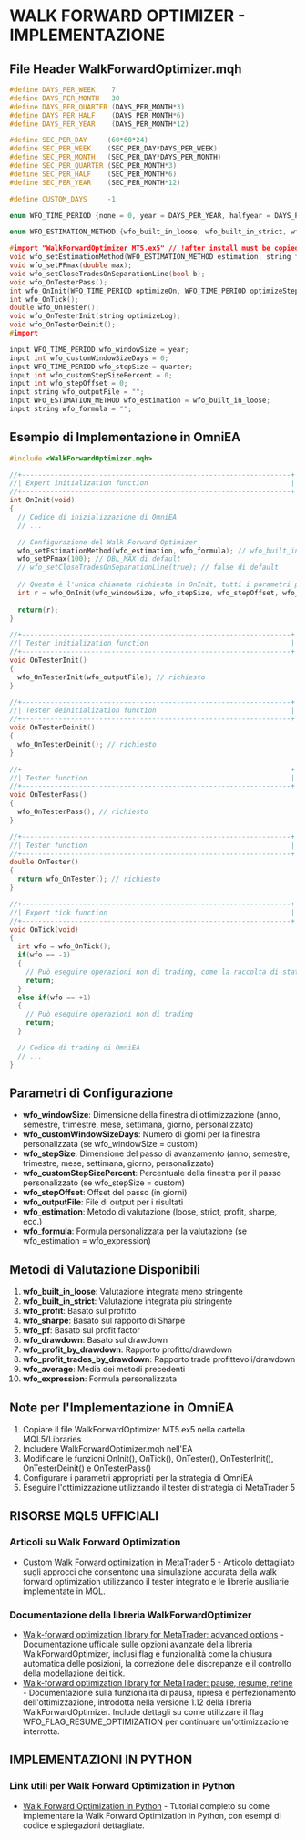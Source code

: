 # WALK FORWARD OPTIMIZER - IMPLEMENTAZIONE

## File Header WalkForwardOptimizer.mqh

```cpp
#define DAYS_PER_WEEK    7
#define DAYS_PER_MONTH   30
#define DAYS_PER_QUARTER (DAYS_PER_MONTH*3)
#define DAYS_PER_HALF    (DAYS_PER_MONTH*6)
#define DAYS_PER_YEAR    (DAYS_PER_MONTH*12)

#define SEC_PER_DAY     (60*60*24)
#define SEC_PER_WEEK    (SEC_PER_DAY*DAYS_PER_WEEK)
#define SEC_PER_MONTH   (SEC_PER_DAY*DAYS_PER_MONTH)
#define SEC_PER_QUARTER (SEC_PER_MONTH*3)
#define SEC_PER_HALF    (SEC_PER_MONTH*6)
#define SEC_PER_YEAR    (SEC_PER_MONTH*12)

#define CUSTOM_DAYS     -1

enum WFO_TIME_PERIOD {none = 0, year = DAYS_PER_YEAR, halfyear = DAYS_PER_HALF, quarter = DAYS_PER_QUARTER, month = DAYS_PER_MONTH, week = DAYS_PER_WEEK, day = 1, custom = CUSTOM_DAYS};

enum WFO_ESTIMATION_METHOD {wfo_built_in_loose, wfo_built_in_strict, wfo_profit, wfo_sharpe, wfo_pf, wfo_drawdown, wfo_profit_by_drawdown, wfo_profit_trades_by_drawdown, wfo_average, wfo_expression};

#import "WalkForwardOptimizer MT5.ex5" // !after install must be copied into MQL5/Libraries
void wfo_setEstimationMethod(WFO_ESTIMATION_METHOD estimation, string formula);
void wfo_setPFmax(double max);
void wfo_setCloseTradesOnSeparationLine(bool b);
void wfo_OnTesterPass();
int wfo_OnInit(WFO_TIME_PERIOD optimizeOn, WFO_TIME_PERIOD optimizeStep, int optimizeStepOffset, int optimizeCustomW, int optimizeCustomS);
int wfo_OnTick();
double wfo_OnTester();
void wfo_OnTesterInit(string optimizeLog);
void wfo_OnTesterDeinit();
#import

input WFO_TIME_PERIOD wfo_windowSize = year;
input int wfo_customWindowSizeDays = 0;
input WFO_TIME_PERIOD wfo_stepSize = quarter;
input int wfo_customStepSizePercent = 0;
input int wfo_stepOffset = 0;
input string wfo_outputFile = "";
input WFO_ESTIMATION_METHOD wfo_estimation = wfo_built_in_loose;
input string wfo_formula = "";
```

## Esempio di Implementazione in OmniEA

```cpp
#include <WalkForwardOptimizer.mqh>

//+------------------------------------------------------------------+
//| Expert initialization function                                   |
//+------------------------------------------------------------------+
int OnInit(void)
{
  // Codice di inizializzazione di OmniEA
  // ...

  // Configurazione del Walk Forward Optimizer
  wfo_setEstimationMethod(wfo_estimation, wfo_formula); // wfo_built_in_loose di default
  wfo_setPFmax(100); // DBL_MAX di default
  // wfo_setCloseTradesOnSeparationLine(true); // false di default
  
  // Questa è l'unica chiamata richiesta in OnInit, tutti i parametri provengono dall'header
  int r = wfo_OnInit(wfo_windowSize, wfo_stepSize, wfo_stepOffset, wfo_customWindowSizeDays, wfo_customStepSizePercent);
  
  return(r);
}

//+------------------------------------------------------------------+
//| Tester initialization function                                   |
//+------------------------------------------------------------------+
void OnTesterInit()
{
  wfo_OnTesterInit(wfo_outputFile); // richiesto
}

//+------------------------------------------------------------------+
//| Tester deinitialization function                                 |
//+------------------------------------------------------------------+
void OnTesterDeinit()
{
  wfo_OnTesterDeinit(); // richiesto
}

//+------------------------------------------------------------------+
//| Tester function                                                  |
//+------------------------------------------------------------------+
void OnTesterPass()
{
  wfo_OnTesterPass(); // richiesto
}

//+------------------------------------------------------------------+
//| Tester function                                                  |
//+------------------------------------------------------------------+
double OnTester()
{
  return wfo_OnTester(); // richiesto
}

//+------------------------------------------------------------------+
//| Expert tick function                                             |
//+------------------------------------------------------------------+
void OnTick(void)
{
  int wfo = wfo_OnTick();
  if(wfo == -1)
  {
    // Può eseguire operazioni non di trading, come la raccolta di statistiche su barre o tick
    return;
  }
  else if(wfo == +1)
  {
    // Può eseguire operazioni non di trading
    return;
  }

  // Codice di trading di OmniEA
  // ...
}
```

## Parametri di Configurazione

- **wfo_windowSize**: Dimensione della finestra di ottimizzazione (anno, semestre, trimestre, mese, settimana, giorno, personalizzato)
- **wfo_customWindowSizeDays**: Numero di giorni per la finestra personalizzata (se wfo_windowSize = custom)
- **wfo_stepSize**: Dimensione del passo di avanzamento (anno, semestre, trimestre, mese, settimana, giorno, personalizzato)
- **wfo_customStepSizePercent**: Percentuale della finestra per il passo personalizzato (se wfo_stepSize = custom)
- **wfo_stepOffset**: Offset del passo (in giorni)
- **wfo_outputFile**: File di output per i risultati
- **wfo_estimation**: Metodo di valutazione (loose, strict, profit, sharpe, ecc.)
- **wfo_formula**: Formula personalizzata per la valutazione (se wfo_estimation = wfo_expression)

## Metodi di Valutazione Disponibili

1. **wfo_built_in_loose**: Valutazione integrata meno stringente
2. **wfo_built_in_strict**: Valutazione integrata più stringente
3. **wfo_profit**: Basato sul profitto
4. **wfo_sharpe**: Basato sul rapporto di Sharpe
5. **wfo_pf**: Basato sul profit factor
6. **wfo_drawdown**: Basato sul drawdown
7. **wfo_profit_by_drawdown**: Rapporto profitto/drawdown
8. **wfo_profit_trades_by_drawdown**: Rapporto trade profittevoli/drawdown
9. **wfo_average**: Media dei metodi precedenti
10. **wfo_expression**: Formula personalizzata

## Note per l'Implementazione in OmniEA

1. Copiare il file WalkForwardOptimizer MT5.ex5 nella cartella MQL5/Libraries
2. Includere WalkForwardOptimizer.mqh nell'EA
3. Modificare le funzioni OnInit(), OnTick(), OnTester(), OnTesterInit(), OnTesterDeinit() e OnTesterPass()
4. Configurare i parametri appropriati per la strategia di OmniEA
5. Eseguire l'ottimizzazione utilizzando il tester di strategia di MetaTrader 5

## RISORSE MQL5 UFFICIALI

### Articoli su Walk Forward Optimization

- [Custom Walk Forward optimization in MetaTrader 5](https://www.mql5.com/en/articles/3279) - Articolo dettagliato sugli approcci che consentono una simulazione accurata della walk forward optimization utilizzando il tester integrato e le librerie ausiliarie implementate in MQL.

### Documentazione della libreria WalkForwardOptimizer

- [Walk-forward optimization library for MetaTrader: advanced options](https://www.mql5.com/en/blogs/post/754712) - Documentazione ufficiale sulle opzioni avanzate della libreria WalkForwardOptimizer, inclusi flag e funzionalità come la chiusura automatica delle posizioni, la correzione delle discrepanze e il controllo della modellazione dei tick.
- [Walk-forward optimization library for MetaTrader: pause, resume, refine](https://www.mql5.com/en/blogs/post/754713) - Documentazione sulla funzionalità di pausa, ripresa e perfezionamento dell'ottimizzazione, introdotta nella versione 1.12 della libreria WalkForwardOptimizer. Include dettagli su come utilizzare il flag WFO_FLAG_RESUME_OPTIMIZATION per continuare un'ottimizzazione interrotta.

## IMPLEMENTAZIONI IN PYTHON

### Link utili per Walk Forward Optimization in Python

- [Walk Forward Optimization in Python](https://mayerkrebs.com/walk-forward-optimization-in-python/) - Tutorial completo su come implementare la Walk Forward Optimization in Python, con esempi di codice e spiegazioni dettagliate.
